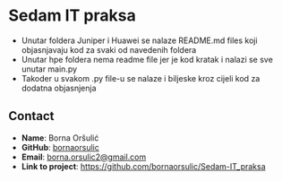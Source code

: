 # Sedam IT praksa

- Unutar foldera Juniper i Huawei se nalaze README.md files koji objasnjavaju kod za svaki od navedenih foldera
- Unutar hpe foldera nema readme file jer je kod kratak i nalazi se sve unutar main.py
- Takoder u svakom .py file-u se nalaze i biljeske kroz cijeli kod za dodatna objasnjenja

## Contact

- **Name**: Borna Oršulić
- **GitHub**: [bornaorsulic](https://github.com/bornaorsulic)
- **Email**: borna.orsulic2@gmail.com
- **Link to project**: https://github.com/bornaorsulic/Sedam-IT_praksa
